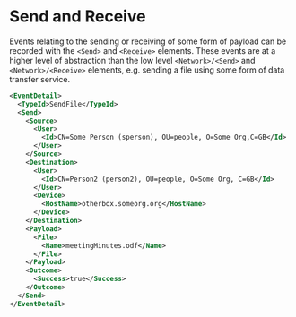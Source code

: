 # Send and Receive
Events relating to the sending or receiving of some form of payload can be recorded with the `<Send>` and `<Receive>` elements.  These events are at a higher level of abstraction than the low level `<Network>/<Send>` and `<Network>/<Receive>` elements, e.g. sending a file using some form of data transfer service.

``` xml
<EventDetail>
  <TypeId>SendFile</TypeId>
  <Send>
    <Source>
      <User>
        <Id>CN=Some Person (sperson), OU=people, O=Some Org,C=GB</Id>
      </User>
    </Source>
    <Destination>
      <User>
        <Id>CN=Person2 (person2), OU=people, O=Some Org, C=GB</Id>
      </User>
      <Device>
        <HostName>otherbox.someorg.org</HostName>
      </Device>
    </Destination>
    <Payload>
      <File>
        <Name>meetingMinutes.odf</Name>
      </File>
    </Payload>
    <Outcome>
      <Success>true</Success>
    </Outcome>
  </Send>
</EventDetail>
``` 
